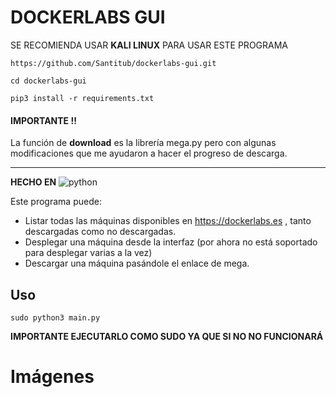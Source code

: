 # DOCKERLABS GUI

SE RECOMIENDA USAR **KALI LINUX** PARA USAR ESTE PROGRAMA

```
https://github.com/Santitub/dockerlabs-gui.git
```
```
cd dockerlabs-gui
```
```
pip3 install -r requirements.txt 
```
#### IMPORTANTE !!

La función de **download** es la librería mega.py pero con algunas modificaciones que me ayudaron a hacer el progreso de descarga.

---

**HECHO EN** ![python](https://img.shields.io/badge/python-3.12.9-3670A0?logo=python&logoColor=ffdd54)

Este programa puede:
- Listar todas las máquinas disponibles en https://dockerlabs.es , tanto descargadas como no descargadas.
- Desplegar una máquina desde la interfaz (por ahora no está soportado para desplegar varias a la vez)
- Descargar una máquina pasándole el enlace de mega.

## Uso

```
sudo python3 main.py
```
**IMPORTANTE EJECUTARLO COMO SUDO YA QUE SI NO NO FUNCIONARÁ**

# Imágenes
